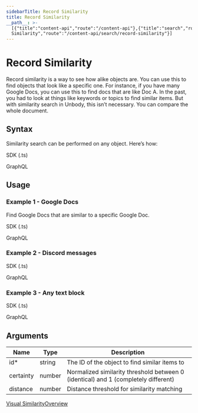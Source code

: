 ```yaml
---
sidebarTitle: Record Similarity
title: Record Similarity
__path__: >-
  [{"title":"content-api","route":"/content-api"},{"title":"search","route":"/content-api/search"},{"title":"Record
  Similarity","route":"/content-api/search/record-similarity"}]
---
```


# Record Similarity

Record similarity is a way to see how alike objects are. You can use this to find objects that look like a specific one. For instance, if you have many Google Docs, you can use this to find docs that are like Doc A. In the past, you had to look at things like keywords or topics to find similar items. But with similarity search in Unbody, this isn’t necessary. You can compare the whole document.

## Syntax

Similarity search can be performed on any object. Here’s how:

SDK (.ts)

GraphQL

## Usage

### Example 1 - Google Docs

Find Google Docs that are similar to a specific Google Doc.

SDK (.ts)

GraphQL

### Example 2 - Discord messages

SDK (.ts)

GraphQL

### Example 3 - Any text block

SDK (.ts)

GraphQL

## Arguments

| Name | Type | Description |
| --- | --- | --- |
| id\* | string | The ID of the object to find similar items to |
| certainty | number | Normalized similarity threshold between 0 (identical) and 1 (completely different) |
| distance | number | Distance threshold for similarity matching |

[Visual Similarity](/content-api/search/visual-similarity "Visual Similarity")[Overview](/content-api/search/overview "Overview")